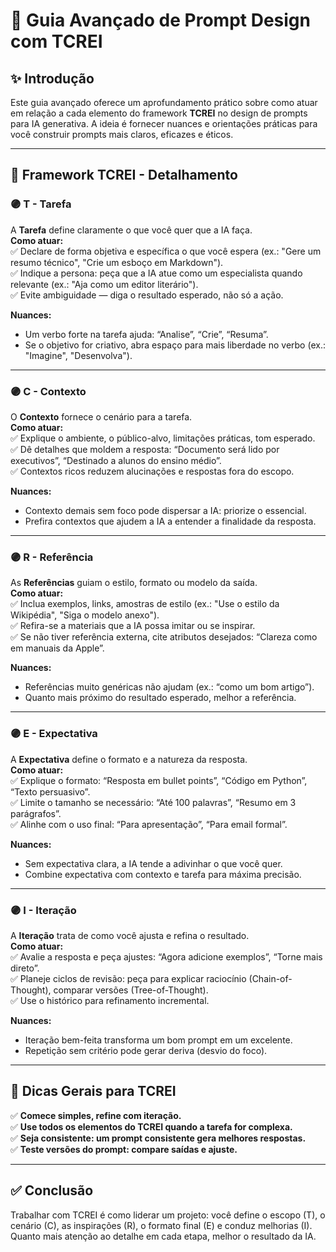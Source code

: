 
# 📘 Guia Avançado de Prompt Design com TCREI

## ✨ Introdução

Este guia avançado oferece um aprofundamento prático sobre como atuar em relação a cada elemento do framework **TCREI** no design de prompts para IA generativa. A ideia é fornecer nuances e orientações práticas para você construir prompts mais claros, eficazes e éticos.

---

## 🧱 Framework TCREI - Detalhamento

### 🟣 **T - Tarefa**

A **Tarefa** define claramente o que você quer que a IA faça.  
**Como atuar:**  
✅ Declare de forma objetiva e específica o que você espera (ex.: "Gere um resumo técnico", "Crie um esboço em Markdown").  
✅ Indique a persona: peça que a IA atue como um especialista quando relevante (ex.: "Aja como um editor literário").  
✅ Evite ambiguidade — diga o resultado esperado, não só a ação.

**Nuances:**  
- Um verbo forte na tarefa ajuda: “Analise”, “Crie”, “Resuma”.  
- Se o objetivo for criativo, abra espaço para mais liberdade no verbo (ex.: "Imagine", "Desenvolva").

---

### 🟣 **C - Contexto**

O **Contexto** fornece o cenário para a tarefa.  
**Como atuar:**  
✅ Explique o ambiente, o público-alvo, limitações práticas, tom esperado.  
✅ Dê detalhes que moldem a resposta: “Documento será lido por executivos”, “Destinado a alunos do ensino médio”.  
✅ Contextos ricos reduzem alucinações e respostas fora do escopo.

**Nuances:**  
- Contexto demais sem foco pode dispersar a IA: priorize o essencial.  
- Prefira contextos que ajudem a IA a entender a finalidade da resposta.

---

### 🟣 **R - Referência**

As **Referências** guiam o estilo, formato ou modelo da saída.  
**Como atuar:**  
✅ Inclua exemplos, links, amostras de estilo (ex.: "Use o estilo da Wikipédia", "Siga o modelo anexo").  
✅ Refira-se a materiais que a IA possa imitar ou se inspirar.  
✅ Se não tiver referência externa, cite atributos desejados: “Clareza como em manuais da Apple”.

**Nuances:**  
- Referências muito genéricas não ajudam (ex.: “como um bom artigo”).  
- Quanto mais próximo do resultado esperado, melhor a referência.

---

### 🟣 **E - Expectativa**

A **Expectativa** define o formato e a natureza da resposta.  
**Como atuar:**  
✅ Explique o formato: “Resposta em bullet points”, “Código em Python”, “Texto persuasivo”.  
✅ Limite o tamanho se necessário: “Até 100 palavras”, “Resumo em 3 parágrafos”.  
✅ Alinhe com o uso final: “Para apresentação”, “Para email formal”.

**Nuances:**  
- Sem expectativa clara, a IA tende a adivinhar o que você quer.  
- Combine expectativa com contexto e tarefa para máxima precisão.

---

### 🟣 **I - Iteração**

A **Iteração** trata de como você ajusta e refina o resultado.  
**Como atuar:**  
✅ Avalie a resposta e peça ajustes: “Agora adicione exemplos”, “Torne mais direto”.  
✅ Planeje ciclos de revisão: peça para explicar raciocínio (Chain-of-Thought), comparar versões (Tree-of-Thought).  
✅ Use o histórico para refinamento incremental.

**Nuances:**  
- Iteração bem-feita transforma um bom prompt em um excelente.  
- Repetição sem critério pode gerar deriva (desvio do foco).

---

## 🔑 Dicas Gerais para TCREI

✅ **Comece simples, refine com iteração.**  
✅ **Use todos os elementos do TCREI quando a tarefa for complexa.**  
✅ **Seja consistente: um prompt consistente gera melhores respostas.**  
✅ **Teste versões do prompt: compare saídas e ajuste.**

---

## ✅ Conclusão

Trabalhar com TCREI é como liderar um projeto: você define o escopo (T), o cenário (C), as inspirações (R), o formato final (E) e conduz melhorias (I). Quanto mais atenção ao detalhe em cada etapa, melhor o resultado da IA.
